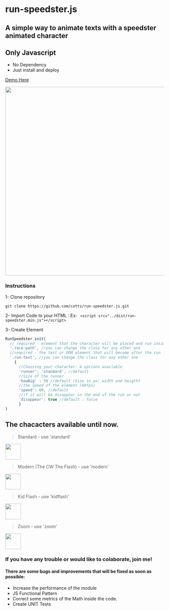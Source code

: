 # run-speedster.js # 

## A simple way to animate texts with a speedster animated character

## Only Javascript
* No Dependency
* Just install and deploy

[Demo Here](https://cotts.github.com/run-speedster.js)

<p align="center">
  <img src="https://rawgit.com/cotts/run-speedster.js/master/docs/runspeedster.gif" width="600"/>
</p>

### Instructions

1- Clone repository

`git clone https://github.com/cotts/run-speedster.js.git`

2- Import Code to your HTML : 
Ex: 
` <script src="../dist/run-speedster.min.js"></script>`

3- Create Element

```javascript
RunSpeedster.init(
  // required - element that the character will be placed and run inside
  '.race-path', //you can change the class for any other one
  //required - the text or DOM element that will become after the run
  '.run-text', //you can change the class for any other one
    { 
      //Choosing your character: 4 options available 
      'runner': 'standard', //default
      //Size of the runner
      'howBig' : 50 //default (Size in px: width and heigth)
      //the speed of the element (60fps)
      'speed': 60, //default
      //if it will be disappear in the end of the run or not
      'disappear': true //default : false
      }
)
``` 
## The chacacters available until now.

> Standard - use 'standard'  
<img src="https://rawgit.com/cotts/run-speedster.js/master/img/standard.svg"  width="50px" heigth="50px"/>

> Modern (The CW The Flash) - use 'modern'   
<img src="https://rawgit.com/cotts/run-speedster.js/master/img/modern.svg"  width="50px" heigth="50px"/>

> Kid Flash - use 'kidflash'   
<img src="https://rawgit.com/cotts/run-speedster.js/master/img/kidflash.svg"  width="50px" heigth="50px"/>

> Zoom - use 'zoom'  
<img src="https://rawgit.com/cotts/run-speedster.js/master/img/zoom.svg"  width="50px" heigth="50px"/>



### If you have any trouble or would like to colaborate, join me!

#### There are some bugs and improvements that will be fixed as soon as possible:
* Increase the performance of the module
* JS Functional Pattern
* Correct some metrics of the Math inside the code.
* Create UNIT Tests
